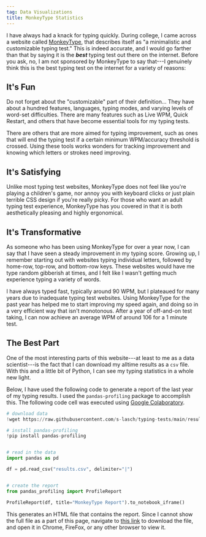 ```yaml
---
tag: Data Visualizations
title: MonkeyType Statistics
---
```


I have always had a knack for typing quickly. During college, I came across a website called [MonkeyType](https://monkeytype.com), that describes itself as "a minimalistic and customizable typing test." This is indeed accurate, and I would go farther than that by saying it is the ***best*** typing test out there on the internet. Before you ask, no, I am not sponsored by MonkeyType to say that---I genuinely think this is the best typing test on the internet for a variety of reasons:

## **It's Fun**

Do not forget about the "customizable" part of their definition... They have about a hundred features, languages, typing modes, and varying levels of word-set difficulties. There are many features such as Live WPM, Quick Restart, and others that have become essential tools for my typing tests. 

There are others that are more aimed for typing improvement, such as ones that will end the typing test if a certain minimum WPM/accuracy threshold is crossed. Using these tools works wonders for tracking improvement and knowing which letters or strokes need improving.  


## **It's Satisfying**

Unlike most typing test websites, MonkeyType does not feel like you're playing a children's game, nor annoy you with keyboard clicks or just plain terrible CSS design if you're really picky. For those who want an adult typing test experience, MonkeyType has you covered in that it is both aesthetically pleasing and highly ergonomical.


## **It's Transformative**

As someone who has been using MonkeyType for over a year now, I can say that I have seen a steady improvement in my typing score. Growing up, I remember starting out with websites typing individual letters, followed by home-row, top-row, and bottom-row keys. These websites would have me type random gibberish at times, and I felt like I wasn't getting much experience typing a variety of words. 

I have always typed fast, typically around 90 WPM, but I plateaued for many years due to inadequate typing test websites. Using MonkeyType for the past year has helped me to start improving my speed again, and doing so in a very efficient way that isn't monotonous. After a year of off-and-on test taking, I can now achieve an average WPM of around 106 for a 1 minute test.  


## **The Best Part**

One of the most interesting parts of this website---at least to me as a data scientist---is the fact that I can download my alltime results as a `csv` file. With this and a little bit of Python, I can see my typing statistics in a whole new light. 

Below, I have used the following code to generate a report of the last year of my typing results. I used the `pandas-profiling` package to accomplish this. The following code cell was executed using [Google Colaboratory](https://colab.research.google.com).

``` python
# download data
!wget https://raw.githubusercontent.com/s-lasch/typing-tests/main/results.csv

# install pandas-profiling
!pip install pandas-profiling


# read in the data
import pandas as pd

df = pd.read_csv("results.csv", delimiter="|")


# create the report
from pandas_profiling import ProfileReport

ProfileReport(df, title="MonkeyType Report").to_notebook_iframe()
```

This generates an HTML file that contains the report. Since I cannot show the full file as a part of this page, navigate to [this link](https://github.com/s-lasch/s-lasch.github.io/blob/main/_posts/MonkeyType/monkey_type_report.html) to download the file, and open it in Chrome, FireFox, or any other browser to view it.
